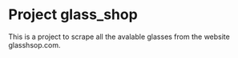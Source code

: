 # Project glass_shop

This is a project to scrape all the avalable glasses from the website glasshsop.com.
